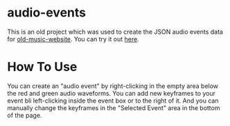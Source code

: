 # audio-events
This is an old project which was used to create the JSON audio events data for [old-music-website](https://github.com/linusced/old-music-website).
You can try it out [here](http://linusced.github.io/audio-events).

# How To Use
You can create an "audio event" by right-clicking in the empty area below the red and green audio waveforms. You can add new keyframes to your event bli left-clicking inside the event box or to the right of it. And you can manually change the keyframes in the "Selected Event" area in the bottom of the page.